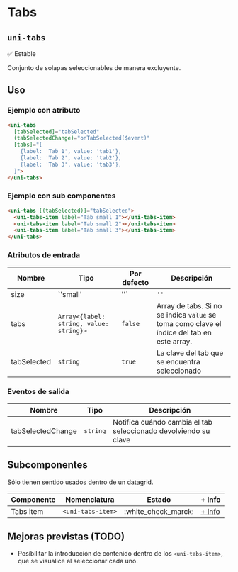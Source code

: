 Tabs
===================
`uni-tabs`
---
:white_check_mark: Estable

Conjunto de solapas seleccionables de manera excluyente.

## Uso

### Ejemplo con atributo

```html
<uni-tabs
  [tabSelected]="tabSelected"
  (tabSelectedChange)="onTabSelected($event)"
  [tabs]="[
    {label: 'Tab 1', value: 'tab1'},
    {label: 'Tab 2', value: 'tab2'},
    {label: 'Tab 3', value: 'tab3'},
  ]">
</uni-tabs>

```
### Ejemplo con sub componentes

```html
<uni-tabs [(tabSelected)]="tabSelected">
  <uni-tabs-item label="Tab small 1"></uni-tabs-item>
  <uni-tabs-item label="Tab small 2"></uni-tabs-item>
  <uni-tabs-item label="Tab small 3"></uni-tabs-item>
</uni-tabs>
```

### Atributos de entrada


| Nombre      | Tipo                                      | Por defecto | Descripción 
| ----------- | ----------------------------------------- | ----------- | -----------
| size        | `'small' | ''`                            | `''`        | Indica la altura de los tabs
| tabs        | `Array<{label: string, value: string}>`   | `false`     | Array de tabs. Si no se indica `value` se toma como clave el índice del tab en este array.
| tabSelected | `string`                                  | `true`      | La clave del tab que se encuentra seleccionado

### Eventos de salida

| Nombre            | Tipo      | Descripción
| ----------------- | --------- | -----------
| tabSelectedChange | `string`  | Notifica cuándo cambia el tab seleccionado devolviendo su clave

## Subcomponentes

Sólo tienen sentido usados dentro de un datagrid.

| Componente          | Nomenclatura              | Estado               | + Info 
| ------------------- | ------------------------- | -------------------- | ------- 
| Tabs item           | `<uni-tabs-item>`         | :white_check_marck:  | [+ Info](item)

## Mejoras previstas (TODO)

- Posibilitar la introducción de contenido dentro de los `<uni-tabs-item>`, que se visualice al seleccionar cada uno.
